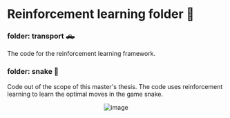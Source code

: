 # Reinforcement learning folder 🤖

### folder: transport 🛻
The code for the reinforcement learning framework. 

### folder: snake 🐍
Code out of the scope of this master's thesis. 
The code uses reinforcement learning to learn the optimal moves in the game snake. 

<p align="center">
  <img src="RL_general_visualization.png" alt="image">
</p>
